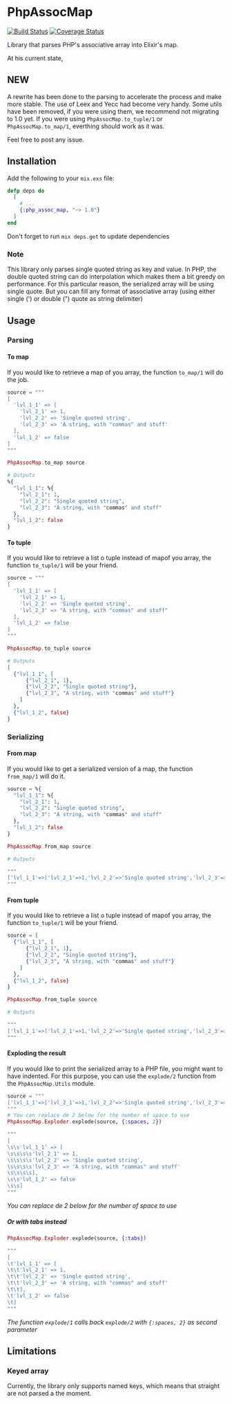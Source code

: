 # PhpAssocMap

[![Build Status](https://travis-ci.org/nicklayb/php_assoc_map.svg?branch=master)](https://travis-ci.org/nicklayb/php_assoc_map)
[![Coverage Status](https://coveralls.io/repos/github/nicklayb/php_assoc_map/badge.svg?branch=master)](https://coveralls.io/github/nicklayb/php_assoc_map?branch=master)

Library that parses PHP's associative array into Elixir's map.

At his current state,


## NEW

A rewrite has been done to the parsing to accelerate the process and make more stable. The use of Leex and Yecc had become very handy. Some utils have been removed, if you were using them, we recommend not migrating to 1.0 yet. If you were using `PhpAssocMap.to_tuple/1` or `PhpAssocMap.to_map/1`, everthing should work as it was.

Feel free to post any issue.

## Installation

Add the following to your `mix.exs` file:
```elixir
defp deps do
  [
    # ...
    {:php_assoc_map, "~> 1.0"}
  ]
end
```

Don't forget to run `mix deps.get` to update dependencies

### Note

This library only parses single quoted string as key and value. In PHP, the double quoted string can do interpolation which makes them a bit greedy on performance. For this particular reason, the serialized array will be using single quote. But you can fill any format of associative array (using either single (') or double (") quote as string delimiter)

## Usage

### Parsing

#### To map

If you would like to retrieve a map of you array, the function `to_map/1` will do the job.
```elixir
source = """
[
  'lvl_1_1' => [
    'lvl_2_1' => 1,
    'lvl_2_2' => 'Single quoted string',
    'lvl_2_3' => 'A string, with "commas" and stuff'
  ],
  'lvl_1_2' => false
]
"""

PhpAssocMap.to_map source

# Outputs
%{
  "lvl_1_1": %{
    "lvl_2_1": 1,
    "lvl_2_2": "Single quoted string",
    "lvl_2_3": "A string, with "commas" and stuff"
  },
  "lvl_1_2": false
}

```

#### To tuple

If you would like to retrieve a list o tuple instead of mapof you array, the function `to_tuple/1` will be your friend.
```elixir
source = """
[
  'lvl_1_1' => [
    'lvl_2_1' => 1,
    'lvl_2_2' => 'Single quoted string',
    'lvl_2_3' => "A string, with "commas" and stuff"
  ],
  'lvl_1_2' => false
]
"""

PhpAssocMap.to_tuple source

# Outputs
[
  {"lvl_1_1", [
      {"lvl_2_1", 1},
      {"lvl_2_2", "Single quoted string"},
      {"lvl_2_3", "A string, with "commas" and stuff"}
    ]
  },
  {"lvl_1_2", false}
}

```

### Serializing

#### From map

If you would like to get a serialized version of a map, the function `from_map/1` will do it.
```elixir
source = %{
  "lvl_1_1": %{
    "lvl_2_1": 1,
    "lvl_2_2": "Single quoted string",
    "lvl_2_3": "A string, with "commas" and stuff"
  },
  "lvl_1_2": false
}

PhpAssocMap.from_map source

# Outputs

"""
['lvl_1_1'=>['lvl_2_1'=>1,'lvl_2_2'=>'Single quoted string','lvl_2_3'=>'A string, with "commas" and stuff'],'lvl_1_2'=>false]
"""

```

#### From tuple

If you would like to retrieve a list o tuple instead of mapof you array, the function `to_tuple/1` will be your friend.
```elixir
source = [
  {"lvl_1_1", [
      {"lvl_2_1", 1},
      {"lvl_2_2", "Single quoted string"},
      {"lvl_2_3", "A string, with "commas" and stuff"}
    ]
  },
  {"lvl_1_2", false}
}

PhpAssocMap.from_tuple source

# Outputs

"""
['lvl_1_1'=>['lvl_2_1'=>1,'lvl_2_2'=>'Single quoted string','lvl_2_3'=>'A string, with "commas" and stuff'],'lvl_1_2'=>false]
"""

```

#### Exploding the result

If you would like to print the serialized array to a PHP file, you might want to have indented. For this purpose, you can use the `explode/2` function from the `PhpAssocMap.Utils` module.

```elixir
source = """
['lvl_1_1'=>['lvl_2_1'=>1,'lvl_2_2'=>'Single quoted string','lvl_2_3'=>'A string, with "commas" and stuff'],'lvl_1_2'=>false]
"""
# You can replace de 2 below for the number of space to use
PhpAssocMap.Exploder.explode(source, {:spaces, 2})

"""
[
\s\s'lvl_1_1' => [
\s\s\s\s'lvl_2_1' => 1,
\s\s\s\s'lvl_2_2' => 'Single quoted string',
\s\s\s\s'lvl_2_3' => 'A string, with "commas" and stuff'
\s\s\s\s],
\s\s'lvl_1_2' => false
\s\s]
"""
```

*You can replace de 2 below for the number of space to use*

##### Or with tabs instead

```elixir
PhpAssocMap.Exploder.explode(source, {:tabs})

"""
[
\t'lvl_1_1' => [
\t\t'lvl_2_1' => 1,
\t\t'lvl_2_2' => 'Single quoted string',
\t\t'lvl_2_3' => 'A string, with "commas" and stuff'
\t\t],
\t'lvl_1_2' => false
\t]
"""
```

*The function `explode/1` calls back `explode/2` with `{:spaces, 2}` as second parameter*

## Limitations

### Keyed array

Currently, the library only supports named keys, which means that straight are not parsed a the moment.


